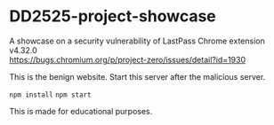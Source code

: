 # DD2525-project-showcase
A showcase on a security vulnerability of LastPass Chrome extension v4.32.0  
https://bugs.chromium.org/p/project-zero/issues/detail?id=1930

This is the benign website.
Start this server after the malicious server.

`npm install`
`npm start`

This is made for educational purposes.